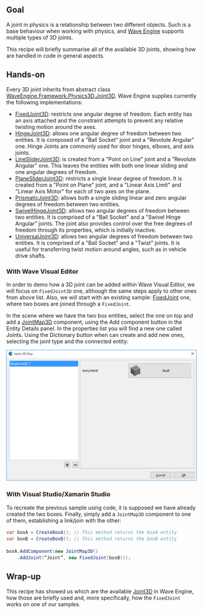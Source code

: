 ## Goal

A joint in physics is a relationship between two different objects. Such is a base behaviour when working with physics, and [Wave Engine](http://waveengine.net) supports multiple types of 3D joints.

This recipe will briefly summarise all of the available 3D joints, showing how are handled in code in general aspects.

## Hands-on

Every 3D joint inherits from abstract class [WaveEngine.Framework.Physics3D.Joint3D](xref:WaveEngine.Framework.Physics3D.Joint3D). Wave Engine supplies currently the following implementations:
 - [FixedJoint3D](xref:WaveEngine.Framework.Physics3D.FixedJoint3D): restricts one angular degree of freedom. Each entity has an axis attached and the constraint attempts to prevent any relative twisting motion around the axes.
 - [HingeJoint3D](xref:WaveEngine.Framework.Physics3D.HingeJoint3D): allows one angular degree of freedom between two entities. It is composed of a "Ball Socket" joint and a "Revolute Angular" one. Hinge Joints are commonly used for door hinges, elbows, and axis joints. 
 - [LineSliderJoint3D](xref:WaveEngine.Framework.Physics3D.LineSliderJoint3D): is created from a "Point on Line" joint and a "Revolute Angular" one. This leaves the entities with both one linear sliding and one angular degrees of freedom.
 - [PlaneSliderJoint3D](xref:WaveEngine.Framework.Physics3D.PlaneSliderJoint3D): restricts a single linear degree of freedom. It is created from a "Point on Plane" joint, and a "Linear Axis Limit" and "Linear Axis Motor" for each of two axes on the plane.
 - [PrismaticJoint3D](xref:WaveEngine.Framework.Physics3D.PrismaticJoint3D): allows both a single sliding linear and zero angular degrees of freedom between two entities.
 - [SwivelHingeJoint3D](xref:WaveEngine.Framework.Physics3D.SwivelHingeJoint3D): allows two angular degrees of freedom between two entities. It is comprised of a "Ball Socket" and a "Swivel Hinge Angular" joints. The joint also provides control over the free degrees of freedom through its properties, which is initially inactive. 
 - [UniversalJoint3D](xref:WaveEngine.Framework.Physics3D.UniversalJoint3D): allows two angular degrees of freedom between two entities. It is comprised of a "Ball Socket" and a "Twist" joints. It is useful for transferring twist motion around angles, such as in vehicle drive shafts.

### With Wave Visual Editor

In order to demo how a 3D joint can be added within Wave Visual Editor, we will focus on `FixedJoint3D` one, although the same steps apply to other ones from above list. Also, we will start with an existing sample: [FixedJoint](https://github.com/WaveEngine/Samples/tree/master/Physics3D/FixedJoint) one, where two boxes are joined through a `FixedJoint`.

In the scene where we have the two box entities, select the one on top and add a [JointMap3D](xref:WaveEngine.Framework.Physics3D.JointMap3D) component, using the Add component button in the Entity Details panel. In the properties list you will find a new one called Joints. Using the Dictionary button when can create and add new ones, selecting the joint type and the connected entity:

![](images/Joint/AddJoint.png)

### With Visual Studio/Xamarin Studio

To recreate the previous sample using code, it is supposed we have already created the two boxes. Finally, simply add a `JointMap3D` component to one of them, establishing a link/join with the other:

```c#
var boxA = CreateBoxA(); // This method returns the boxA entity
var boxB = CreateBoxB(); // This method returns the boxB entity

boxA.AddComponent(new JointMap3D()
	.AddJoint(“Joint”, new FixedJoint(boxB)));
```

## Wrap-up

This recipe has showed us which are the available [Joint3D](xref:WaveEngine.Framework.Physics3D.Joint3D) in Wave Engine, how those are briefly used and, more specifically, how the `FixedJoint` works on one of our samples.